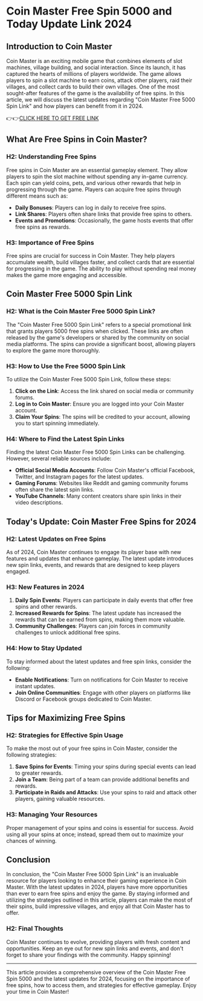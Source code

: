 # Coin Master Free Spin 5000 and Today Update Link 2024

## Introduction to Coin Master

Coin Master is an exciting mobile game that combines elements of slot machines, village building, and social interaction. Since its launch, it has captured the hearts of millions of players worldwide. The game allows players to spin a slot machine to earn coins, attack other players, raid their villages, and collect cards to build their own villages. One of the most sought-after features of the game is the availability of free spins. In this article, we will discuss the latest updates regarding "Coin Master Free 5000 Spin Link" and how players can benefit from it in 2024.

👉👉[CLICK HERE TO GET FREE LINK](https://todaylink.site/Coinspins/)

## What Are Free Spins in Coin Master?

### H2: Understanding Free Spins

Free spins in Coin Master are an essential gameplay element. They allow players to spin the slot machine without spending any in-game currency. Each spin can yield coins, pets, and various other rewards that help in progressing through the game. Players can acquire free spins through different means such as:

- **Daily Bonuses**: Players can log in daily to receive free spins.
- **Link Shares**: Players often share links that provide free spins to others.
- **Events and Promotions**: Occasionally, the game hosts events that offer free spins as rewards.

### H3: Importance of Free Spins

Free spins are crucial for success in Coin Master. They help players accumulate wealth, build villages faster, and collect cards that are essential for progressing in the game. The ability to play without spending real money makes the game more engaging and accessible.

## Coin Master Free 5000 Spin Link

### H2: What is the Coin Master Free 5000 Spin Link?

The "Coin Master Free 5000 Spin Link" refers to a special promotional link that grants players 5000 free spins when clicked. These links are often released by the game's developers or shared by the community on social media platforms. The spins can provide a significant boost, allowing players to explore the game more thoroughly.

### H3: How to Use the Free 5000 Spin Link

To utilize the Coin Master Free 5000 Spin Link, follow these steps:

1. **Click on the Link**: Access the link shared on social media or community forums.
2. **Log in to Coin Master**: Ensure you are logged into your Coin Master account.
3. **Claim Your Spins**: The spins will be credited to your account, allowing you to start spinning immediately.

### H4: Where to Find the Latest Spin Links

Finding the latest Coin Master Free 5000 Spin Links can be challenging. However, several reliable sources include:

- **Official Social Media Accounts**: Follow Coin Master's official Facebook, Twitter, and Instagram pages for the latest updates.
- **Gaming Forums**: Websites like Reddit and gaming community forums often share the latest spin links.
- **YouTube Channels**: Many content creators share spin links in their video descriptions.

## Today's Update: Coin Master Free Spins for 2024

### H2: Latest Updates on Free Spins

As of 2024, Coin Master continues to engage its player base with new features and updates that enhance gameplay. The latest update introduces new spin links, events, and rewards that are designed to keep players engaged.

### H3: New Features in 2024

1. **Daily Spin Events**: Players can participate in daily events that offer free spins and other rewards.
2. **Increased Rewards for Spins**: The latest update has increased the rewards that can be earned from spins, making them more valuable.
3. **Community Challenges**: Players can join forces in community challenges to unlock additional free spins.

### H4: How to Stay Updated

To stay informed about the latest updates and free spin links, consider the following:

- **Enable Notifications**: Turn on notifications for Coin Master to receive instant updates.
- **Join Online Communities**: Engage with other players on platforms like Discord or Facebook groups dedicated to Coin Master.

## Tips for Maximizing Free Spins

### H2: Strategies for Effective Spin Usage

To make the most out of your free spins in Coin Master, consider the following strategies:

1. **Save Spins for Events**: Timing your spins during special events can lead to greater rewards.
2. **Join a Team**: Being part of a team can provide additional benefits and rewards.
3. **Participate in Raids and Attacks**: Use your spins to raid and attack other players, gaining valuable resources.

### H3: Managing Your Resources

Proper management of your spins and coins is essential for success. Avoid using all your spins at once; instead, spread them out to maximize your chances of winning.

## Conclusion

In conclusion, the "Coin Master Free 5000 Spin Link" is an invaluable resource for players looking to enhance their gaming experience in Coin Master. With the latest updates in 2024, players have more opportunities than ever to earn free spins and enjoy the game. By staying informed and utilizing the strategies outlined in this article, players can make the most of their spins, build impressive villages, and enjoy all that Coin Master has to offer.

### H2: Final Thoughts

Coin Master continues to evolve, providing players with fresh content and opportunities. Keep an eye out for new spin links and events, and don't forget to share your findings with the community. Happy spinning!

---

This article provides a comprehensive overview of the Coin Master Free Spin 5000 and the latest updates for 2024, focusing on the importance of free spins, how to access them, and strategies for effective gameplay. Enjoy your time in Coin Master!
